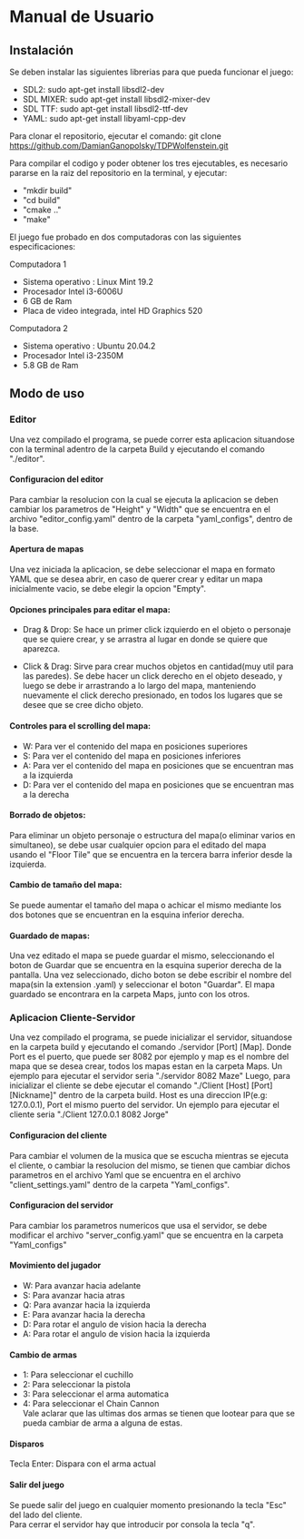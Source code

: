 # Manual de Usuario

## Instalación
Se deben instalar las siguientes librerias para que pueda funcionar el juego:  
- SDL2: sudo apt-get install libsdl2-dev  
- SDL MIXER: sudo apt-get install libsdl2-mixer-dev  
- SDL TTF: sudo apt-get install libsdl2-ttf-dev  
- YAML: sudo apt-get install libyaml-cpp-dev  

Para clonar el repositorio, ejecutar el comando: git clone https://github.com/DamianGanopolsky/TDPWolfenstein.git  

Para compilar el codigo y poder obtener los tres ejecutables, es necesario pararse en la raiz del repositorio en la terminal, y ejecutar:  
- "mkdir build"
- "cd build"
- "cmake .."
- "make"

El juego fue probado en dos computadoras con las siguientes especificaciones:

Computadora 1  
- Sistema operativo : Linux Mint 19.2
- Procesador Intel i3-6006U
- 6 GB de Ram
- Placa de video integrada, intel HD Graphics 520

Computadora 2
- Sistema operativo :  Ubuntu 20.04.2
- Procesador Intel i3-2350M
- 5.8 GB de Ram

## Modo de uso

### Editor

Una vez compilado el programa, se puede correr esta aplicacion situandose con la terminal adentro de la carpeta Build y ejecutando el comando "./editor".  

#### Configuracion del editor
Para cambiar la resolucion con la cual se ejecuta la aplicacion se deben cambiar los parametros de "Height" y "Width" que se encuentra en el archivo "editor_config.yaml" dentro
de la carpeta "yaml_configs", dentro de la base.

#### Apertura de mapas  
Una vez iniciada la aplicacion, se debe seleccionar el mapa en formato YAML que se desea abrir, en caso de querer crear y editar un mapa inicialmente vacio, se debe
elegir la opcion "Empty".  

#### Opciones principales para editar el mapa:

- Drag & Drop: Se hace un primer click izquierdo en el objeto o personaje que se quiere crear, y se arrastra al lugar en donde se quiere que aparezca.

- Click & Drag: Sirve para crear muchos objetos en cantidad(muy util para las paredes). Se debe hacer un click derecho en el objeto deseado, y luego se debe ir
arrastrando a lo largo del mapa, manteniendo nuevamente el click derecho presionado, en todos los lugares que se desee que se cree dicho objeto.  

#### Controles para el scrolling del mapa: 

- W: Para ver el contenido del mapa en posiciones superiores  
- S: Para ver el contenido del mapa en posiciones inferiores  
- A: Para ver el contenido del mapa en posiciones que se encuentran mas a la izquierda  
- D: Para ver el contenido del mapa en posiciones que se encuentran mas a la derecha

#### Borrado de objetos:

Para eliminar un objeto personaje o estructura del mapa(o eliminar varios en simultaneo), se debe usar cualquier opcion para el editado del mapa usando el "Floor Tile" que se encuentra en la tercera
barra inferior desde la izquierda.

#### Cambio de tamaño del mapa:  

Se puede aumentar el tamaño del mapa o achicar el mismo mediante los dos botones que se encuentran en la esquina inferior derecha.

#### Guardado de mapas:

Una vez editado el mapa se puede guardar el mismo, seleccionando el boton de Guardar que se encuentra en la esquina superior derecha de la pantalla. Una vez seleccionado,
dicho boton se debe escribir el nombre del mapa(sin la extension .yaml) y seleccionar el boton "Guardar". El mapa guardado se encontrara en la carpeta Maps, junto con los 
otros.  

### Aplicacion Cliente-Servidor  

Una vez compilado el programa, se puede inicializar el servidor, situandose en la carpeta build y ejecutando el comando ./servidor [Port] [Map]. Donde Port es el puerto, que puede ser 8082 por ejemplo y map es el nombre del mapa que se desea crear, todos los mapas estan en la carpeta Maps. Un ejemplo para ejecutar el servidor seria "./servidor 8082 Maze"
Luego, para inicializar el cliente se debe ejecutar el comando "./Client [Host] [Port] [Nickname]" dentro de la carpeta build. Host es una 
direccion IP(e.g: 127.0.0.1), Port el mismo puerto del servidor. Un ejemplo para ejecutar el cliente seria "./Client 127.0.0.1 8082 Jorge"

#### Configuracion del cliente
Para cambiar el volumen de la musica que se escucha mientras se ejecuta el cliente, o cambiar la resolucion del mismo, se tienen que cambiar dichos parametros
en el archivo Yaml que se encuentra en el archivo "client_settings.yaml" dentro de la carpeta "Yaml_configs".

#### Configuracion del servidor  
Para cambiar los parametros numericos que usa el servidor, se debe modificar el archivo "server_config.yaml" que se encuentra en la carpeta "Yaml_configs"

#### Movimiento del jugador 

- W: Para avanzar hacia adelante
- S: Para avanzar hacia atras
- Q: Para avanzar hacia la izquierda
- E: Para avanzar hacia la derecha
- D: Para rotar el angulo de vision hacia la derecha
- A: Para rotar el angulo de vision hacia la izquierda

#### Cambio de armas
- 1: Para seleccionar el cuchillo
- 2: Para seleccionar la pistola
- 3: Para seleccionar el arma automatica
- 4: Para seleccionar el Chain Cannon  
Vale aclarar que las ultimas dos armas se tienen que lootear para que se pueda cambiar de arma a alguna de estas.  

#### Disparos

Tecla Enter: Dispara con el arma actual

#### Salir del juego  
Se puede salir del juego en cualquier momento presionando la tecla "Esc" del lado del cliente.  
Para cerrar el servidor hay que introducir por consola la tecla "q".


